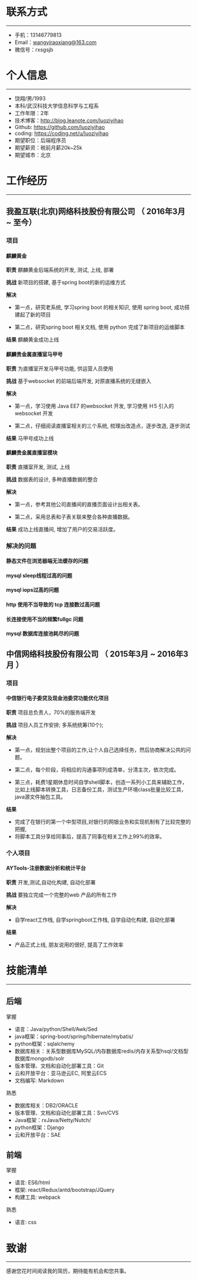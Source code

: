 
# 联系方式
---

- 手机：13146779813
- Email：wangyiraoxiang@163.com
- 微信号：rxsgsjb


# 个人信息
---

- 饶翔/男/1993 
- 本科/武汉科技大学信息科学与工程系 
- 工作年限：2年
- 技术博客：http://blog.leanote.com/luoziyihao
- Github: https://github.com/luoziyihao
- coding: https://coding.net/u/luoziyihao
- 期望职位：后端程序员
- 期望薪资：税前月薪20k~25k
- 期望城市：北京

# 工作经历
---

## 我盈互联(北京)网络科技股份有限公司 （ 2016年3月 ~ 至今）

### 项目

#### 麒麟黄金

**职责** 麒麟黄金后端系统的开发, 测试, 上线, 部署

**挑战** 新项目的搭建, 基于spring boot的新的运维方式

**解决**

- 第一点，研究老系统, 学习spring boot 的相关知识, 使用 spring boot, 成功搭建起了新的项目

- 第二点，研究spring boot 相关文档, 使用 python 完成了新项目的运维脚本

**结果** 麒麟黄金成功上线

#### 麒麟贵金属直播室马甲号

**职责** 为直播室开发马甲号功能, 供运营人员使用

**挑战** 基于websocket 的前端后端开发, 对原直播系统的无缝嵌入

**解决**

- 第一点，学习使用 Java EE7 的websocket 开发, 学习使用 Ｈ5 引入的 websocket 开发

- 第二点，仔细阅读直播室相关的三个系统, 梳理出改造点，逐步改造, 逐步测试

**结果** 马甲号成功上线

#### 麒麟贵金属直播室模块

**职责** 直播室开发, 测试, 上线

**挑战** 数据表的设计, 多种直播数据的整合

**解决**

- 第一点，参考其他公司直播间的直播页面设计出相关表。

- 第二点，采用总表和子表关联来整合各种直播数据。

**结果** 成功上线直播间, 增加了用户的交易活跃度。

### 解决的问题

#### 静态文件在浏览器端无法缓存的问题
#### mysql sleep线程过高的问题
#### mysql iops过高的问题
#### http 使用不当导致的 tcp 连接数过高问题
#### 长连接使用不当的频繁fullgc 问题
#### mysql 数据库连接池耗尽的问题

## 中信网络科技股份有限公司 （ 2015年3月 ~ 2016年3月 ）

### 项目

#### 中信银行电子委贷及现金池委贷功能优化项目 

**职责** 项目总负责人，70%的服务端开发

**挑战** 项目人员工作安排; 多系统统筹(10个);

**解决**

- 第一点，规划出整个项目的工作,让个人自己选择任务，然后协商解决公共的问题。

- 第二点，每个阶段，将相应的沟通事项列成清单，分清主次，依次完成。

- 第三点，耗费1星期休息时间自学shell脚本，创造一系列小工具来辅助工作， 比如上线脚本转换工具，日志备份工具，测试生产环境class批量比较工具，java源文件抽包工具。

**结果** 
- 完成了在银行的第一个中型项目,对银行的网银业务和实现机制有了比较完整的把握, 
- 将脚本工具分享给同事后，提高了同事在相关工作上99%的效率。

### 个人项目

#### AYTools-注册数据分析和统计平台

**职责** 开发,测试,自动化构建, 自动化部署

**挑战** 要独立完成一个完整的web 产品的所有工作

**解决**

- 自学react工作栈, 自学springboot工作栈, 自学自动化构建, 自动化部署

**结果**

- 产品正式上线, 朋友说用的很好, 提高了工作效率



# 技能清单
---

## 后端

掌握

- 语言：Java/python/Shell/Awk/Sed
- java框架：spring-boot/spring/hibernate/mybatis/
- python框架：sqlalchemy
- 数据库相关：关系型数据库MySQL/内存数据库redis/内存关系型hsql/文档型数据库mongodb/solr
- 版本管理、文档和自动化部署工具：Git
- 云和开放平台：亚马逊云EC, 阿里云ECS
- 文档编写: Markdown

熟悉

- 数据库相关：DB2/ORACLE
- 版本管理、文档和自动化部署工具：Svn/CVS
- Java框架：rxJava/Netty/Nutch/
- python框架：Django
- 云和开放平台：SAE

## 前端

掌握

- 语言: ES6/html
- 框架: react/Redux/antd/bootstrap/JQuery
- 构建工具: webpack

熟悉

- 语言: css

# 致谢
---

感谢您花时间阅读我的简历，期待能有机会和您共事。
